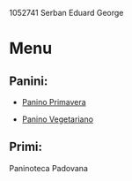 1052741 Serban Eduard George
# Menu

## Panini:

- [Panino Primavera](panini/primavera.md)

- [Panino Vegetariano](panini/vegetariano.md)

## Primi:

Paninoteca Padovana
